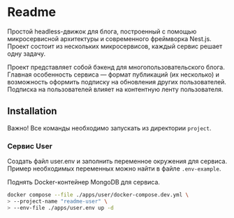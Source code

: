 # Readme

Простой headless-движок для блога, построенный с помощью микросервисной архитектуры и современного фреймворка Nest.js. Проект состоит из нескольких микросервисов, каждый сервис решает одну задачу.

Проект представляет собой бэкенд для многопользовательского блога. Главная особенность сервиса — формат публикаций (их несколько) и возможность оформить подписку на обновления других пользователей. Подписка на пользователей влияет на контентную ленту пользователя.

## Installation

Важно! Все команды необходимо запускать из директории `project`.

### Сервис User
Создать файл user.env и заполнить переменное окружения для сервиса. Пример необходимых переменных можно найти в файле `.env-example`.

Поднять Docker-контейнер MongoDB для сервиса.

```bash
docker compose --file ./apps/user/docker-compose.dev.yml \
> --project-name "readme-user" \
> --env-file ./apps/user.env up -d
```
